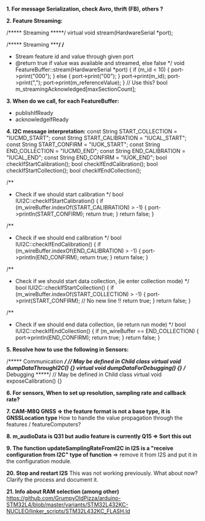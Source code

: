 
**1. For message Serialization, check Avro, thrift (FB), others ?**


**2. Feature Streaming:**

/***** Streaming *****/
virtual void stream(HardwareSerial *port);

/***** Streaming *****/
/**
 * Stream feature id and value through given port
 * @return true if value was available and streamed, else false
 */
void FeatureBuffer::stream(HardwareSerial *port)
{
  if (m_id < 10)
  {
    port->print("000");
  }
  else
  {
    port->print("00");
  }
  port->print(m_id);
  port->print(",");
  port->print(m_referenceValue);
}
// Use this?
bool m_streamingAcknowledged[maxSectionCount];



**3. When do we call, for each FeatureBuffer:**
- publishIfReady
- acknowledgeIfReady


**4. I2C message interpretation:**
const String START_COLLECTION = "IUCMD_START";
const String START_CALIBRATION = "IUCAL_START";
const String START_CONFIRM = "IUOK_START";
const String END_COLLECTION = "IUCMD_END";
const String END_CALIBRATION = "IUCAL_END";
const String END_CONFIRM = "IUOK_END";
bool checkIfStartCalibration();
bool checkIfEndCalibration();
bool checkIfStartCollection();
bool checkIfEndCollection();

/**
 * Check if we should start calibration
 */
bool IUI2C::checkIfStartCalibration()
{
  if (m_wireBuffer.indexOf(START_CALIBRATION) > -1)
  {
    port->println(START_CONFIRM);
    return true;
  }
  return false;
}

/**
 * Check if we should end calibration
 */
bool IUI2C::checkIfEndCalibration()
{
  if (m_wireBuffer.indexOf(END_CALIBRATION) > -1)
  {
    port->println(END_CONFIRM);
    return true;
  }
  return false;
}

/**
 * Check if we should start data collection, (ie enter collection mode)
 */
bool IUI2C::checkIfStartCollection()
{
  if (m_wireBuffer.indexOf(START_COLLECTION) > -1)
  {
    port->print(START_CONFIRM); // No new line !!
    return true;
  }
  return false;
}

/**
 * Check if we should end data collection, (ie return run mode)
 */
bool IUI2C::checkIfEndCollection()
{
  if (m_wireBuffer == END_COLLECTION)
  {
    port->println(END_CONFIRM);
    return true;
  }
  return false;
}


**5. Resolve how to use the following in Sensors:**

/***** Communication *****/
// May be defined in Child class
virtual void dumpDataThroughI2C() {}
virtual void dumpDataForDebugging() {}
/***** Debugging *****/
// May be defined in Child class
virtual void exposeCalibration() {}


**6. For sensors, When to set up resolution, sampling rate and callback rate?**


**7. CAM-M8Q GNSS => the feature format is not a base type, it is GNSSLocation type**
How to handle the value propagation through the features / featureComputers?


**8. m_audioData is Q31 but audio feature is currently Q15 => Sort this out**


**9. The function updateSamplingRateFromI2C in I2S is a "receive configuration from I2C" type of function**
=> remove it from I2S and put it in the configuration module.


**20. Stop and restart I2S**
This was not working previously. What about now?
Clarify the process and document it.


**21. Info about RAM selection (among other)**
https://github.com/GrumpyOldPizza/arduino-STM32L4/blob/master/variants/STM32L432KC-NUCLEO/linker_scripts/STM32L432KC_FLASH.ld


